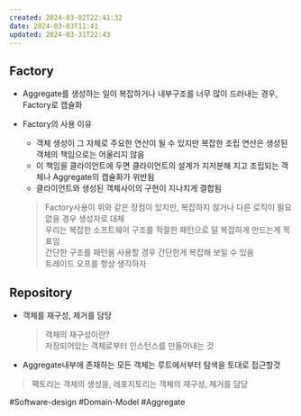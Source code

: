 ```yaml
---
created: 2024-03-02T22:41:32
date: 2024-03-03T11:41
updated: 2024-03-31T22:43
---
```

## Factory

- Aggregate를 생성하는 일이 복잡하거나 내부구조를 너무 많이 드러내는 경우, Factory로 캡슐화
- Factory의 사용 이유
    
    - 객체 생성이 그 자체로 주요한 연산이 될 수 있지만 복잡한 조립 연산은 생성된 객체의 책임으로는 어울리지 않음
    - 이 책임을 클라이언트에 두면 클라이언트의 설계가 지저분해 지고 조립되는 객체나 Aggregate의 캡슐화가 위반됨
    - 클라이언트와 생성된 객체사이의 구현이 지나치게 결합됨
    
    > Factory사용이 위와 같은 장점이 있지만, 복잡하지 않거나 다른 로직이 필요없을 경우 생성자로 대체  
    > 우리는 복잡한 소프트웨어 구조를 적절한 패턴으로 덜 복잡하게 만드는게 목표임  
    > 간단한 구조를 패턴을 사용할 경우 간단한게 복잡해 보일 수 있음  
    > 트레이드 오프를 항상 생각하자
    

## Repository

- 객체를 재구성, 제거를 담당
    
    > 객체의 재구성이란?  
    > 저장되어있는 객체로부터 인스턴스를 만들어내는 것
    
- Aggregate내부에 존재하는 모든 객체는 루트에서부터 탐색을 토대로 접근할것
    

> 팩토리는 객체의 생성을, 레포지토리는 객체의 재구성, 제거를 담당

#Software-design
#Domain-Model
#Aggregate 